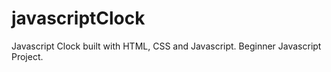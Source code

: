 # javascriptClock
Javascript Clock built with HTML, CSS and Javascript. Beginner Javascript Project.
